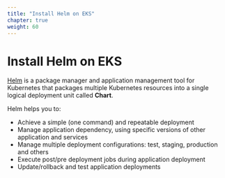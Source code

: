 ```yaml
---
title: "Install Helm on EKS"
chapter: true
weight: 60
---
```


# Install Helm on EKS

[Helm](https://helm.sh/) is a package manager and application management tool for Kubernetes that packages multiple Kubernetes resources into a single logical deployment unit called **Chart**.

Helm helps you to:

- Achieve a simple (one command) and repeatable deployment
- Manage application dependency, using specific versions of other application and services
- Manage multiple deployment configurations: test, staging, production and others
- Execute post/pre deployment jobs during application deployment
- Update/rollback and test application deployments
